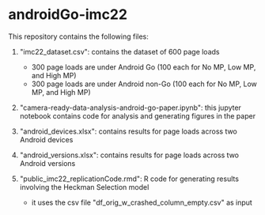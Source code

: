 # androidGo-imc22

This repository contains the following files:

1. "imc22_dataset.csv": contains the dataset of 600 page loads
	- 300 page loads are under Android Go (100 each for No MP, Low MP, and High MP)
	- 300 page loads are under Android non-Go (100 each for No MP, Low MP, and High MP)

2. "camera-ready-data-analysis-android-go-paper.ipynb": this jupyter notebook contains code for analysis and generating figures in the paper

3. "android_devices.xlsx": contains results for page loads across two Android devices

4. "android_versions.xlsx": contains results for page loads across two Android versions

5. "public_imc22_replicationCode.rmd": R code for generating results involving the Heckman Selection model
	- it uses the csv file "df_orig_w_crashed_column_empty.csv" as input
